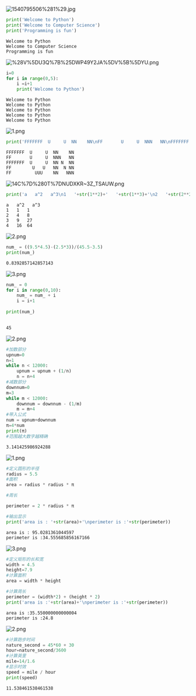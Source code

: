 
![1540795506%281%29.jpg](https://github.com/poolbreak/PythonLanguage-programming/blob/master/images/1.6.1.png)


```python
print('Welcome to Python')
print('Welcome to Computer Science')
print('Programming is fun')
```

    Welcome to Python
    Welcome to Computer Science
    Programming is fun
    

![%28V%5DU3Q%7B%25DWP49Y2JA%5DV%5B%5DYU.png](https://github.com/poolbreak/PythonLanguage-programming/blob/master/images/1.6.2.png)


```python
i=0
for i in range(0,5):
    i =i+1
    print('Welcome to Python')

```

    Welcome to Python
    Welcome to Python
    Welcome to Python
    Welcome to Python
    Welcome to Python
    

![1.png](https://github.com/poolbreak/PythonLanguage-programming/blob/master/images/1.6.3.png)


```python
print('FFFFFFF  U     U  NN    NN\nFF       U     U  NNN   NN\nFFFFFFF  U     U  NN N  NN\nFF        U   U   NN  N NN\nFF         UUU    NN   NNN')
```

    FFFFFFF  U     U  NN    NN
    FF       U     U  NNN   NN
    FFFFFFF  U     U  NN N  NN
    FF        U   U   NN  N NN
    FF         UUU    NN   NNN
    

![14C%7D%280T%7DNUDXKR~3Z_TSAUW.png](https://github.com/poolbreak/PythonLanguage-programming/blob/master/images/1.6.4.png)


```python
print('a   a^2   a^3\n1   '+str(1**2)+'   '+str(1**3)+'\n2   '+str(2**2)+'   '+str(2**3)+'\n3   '+str(3**2)+'   '+str(3**3)+'\n4   '+str(4**2)+'  '+str(4**3))
```

    a   a^2   a^3
    1   1   1
    2   4   8
    3   9   27
    4   16  64
    

![2.png](https://github.com/poolbreak/PythonLanguage-programming/blob/master/images/1.6.5.png)


```python
num_ = ((9.5*4.5)-(2.5*3))/(45.5-3.5)
print(num_)

```

    0.8392857142857143
    

![3.png](https://github.com/poolbreak/PythonLanguage-programming/blob/master/images/1.6.6.png)


```python
num_ = 0
for i in range(0,10):
    num_ = num_ + i
    i = i+1
    
print(num_)
    
```

    45
    

![2.png](https://github.com/poolbreak/PythonLanguage-programming/blob/master/images/1.6.7.png)


```python
#加数部分
upnum=0
n=1
while n < 12000:
    upnum = upnum + (1/n)
    n = n+4
#减数部分
downnum=0
m=3
while m < 12000:
    downnum = downnum - (1/m)
    m = m+4
#带入公式
num = upnum+downnum
π=4*num
print(π)
#范围越大数字越精确 
```

    3.141425986924288
    

![1.png](https://github.com/poolbreak/PythonLanguage-programming/blob/master/images/1.6.8.png)


```python
#定义圆形的半径
radius = 5.5
#面积
area = radius * radius * π

#周长

perimeter = 2 * radius * π

#输出显示
print('area is : '+str(area)+'\nperimeter is :'+str(perimeter))

```

    area is : 95.0281361044597
    perimeter is :34.555685856167166
    

![3.png](https://github.com/poolbreak/PythonLanguage-programming/blob/master/images/1.6.9.png)


```python
#定义矩形的长和宽
width = 4.5
height=7.9
#计算面积
area = width * height

#计算周长
perimeter = (width*2) + (height * 2)
print('area is :'+str(area)+'\nperimeter is :'+str(perimeter))
```

    area is :35.550000000000004
    perimeter is :24.8
    

![2.png](https://github.com/poolbreak/PythonLanguage-programming/blob/master/images/1.6.10.png)


```python
#计算跑步时间
nature_second = 45*60 + 30
hour=nature_second/3600
#计算英里
mile=14/1.6
#显示时效
speed = mile / hour
print(speed)
```

    11.538461538461538
    
